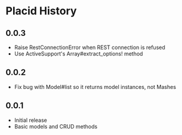 Placid History
==============

0.0.3
-----

- Raise RestConnectionError when REST connection is refused
- Use ActiveSupport's Array#extract_options! method


0.0.2
-----

- Fix bug with Model#list so it returns model instances, not Mashes


0.0.1
-----

- Initial release
- Basic models and CRUD methods

